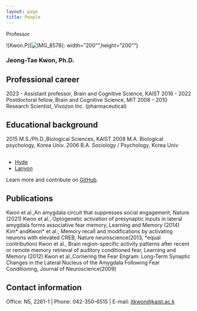```yaml
---
layout: page
title: People
---
```


<p class="message">
  Professor
</p>

![Kwon.P](![IMG_8578](https://github.com/KAISTCNNlab/KAISTCNNlab.github.io/assets/133527239/104f1f11-2b81-4e98-b5d4-867de949bb1b){: width=”200”“,height=”200””}

### Jeong-Tae Kwon, Ph.D.

## Professional career
2023 -          Assistant professor, Brain and Cognitive Science, KAIST
2016 - 2022     Postdoctoral fellow, Brain and Cognitive Science, MIT
2008 – 2010     Research Scientist, Vivozon Inc. (pharmaceutical)

## Educational background
2015            M.S./Ph.D.,Biological Sciences, KAIST
2008            M.A. Biological psychology, Korea Univ.
2006            B.A. Sociology / Psychology, Korea Univ

## 
* [Hyde](http://hyde.getpoole.com)
* [Lanyon](http://lanyon.getpoole.com)

Learn more and contribute on [GitHub](https://github.com/poole).

## Publications
Kwon et al.,An amygdala circuit that suppresses social engagement, Nature (2021)
Kwon et al., Optogenetic activation of presynaptic inputs in lateral amygdala forms associative fear memory, Learning and Memory (2014) 
Kim* andKwon* et al., Memory recall and modifications by activating neurons with elevated CREB, Nature neuroscience(2013, *equal contribution)
Kwon et al., Brain region-specific activity patterns after recent or remote memory retrieval of auditory conditioned fear, Learning and Memory (2012)
Kwon et al.,Cornering the Fear Engram: Long-Term Synaptic Changes in the Lateral Nucleus of the Amygdala Following Fear Conditioning, Journal of Neuroscience(2009)

## Contact information
Office: N5, 2261-1   |   Phone: 042-350-6515   |   E-mail: jtkwon@kaist.ac.k
